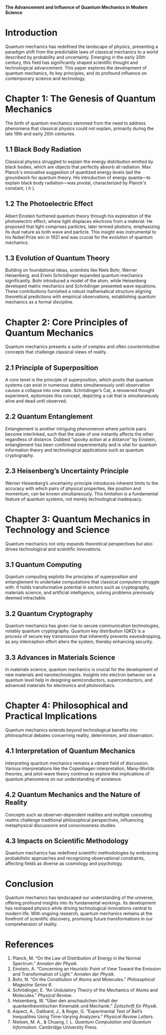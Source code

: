 **The Advancement and Influence of Quantum Mechanics in Modern Science**

# Introduction

Quantum mechanics has redefined the landscape of physics, presenting a paradigm shift from the predictable laws of classical mechanics to a world described by probability and uncertainty. Emerging in the early 20th century, this field has significantly shaped scientific thought and technological advancement. This paper explores the development of quantum mechanics, its key principles, and its profound influence on contemporary science and technology.

# Chapter 1: The Genesis of Quantum Mechanics

The birth of quantum mechanics stemmed from the need to address phenomena that classical physics could not explain, primarily during the late 19th and early 20th centuries.

## 1.1 Black Body Radiation

Classical physics struggled to explain the energy distribution emitted by black bodies, which are objects that perfectly absorb all radiation. Max Planck's innovative suggestion of quantized energy levels laid the groundwork for quantum theory. His introduction of energy quanta—to explain black body radiation—was pivotal, characterized by Planck's constant, \( h \).

## 1.2 The Photoelectric Effect

Albert Einstein furthered quantum theory through his exploration of the photoelectric effect, where light displaces electrons from a material. He proposed that light comprises particles, later termed photons, emphasizing its dual nature as both wave and particle. This insight was instrumental to his Nobel Prize win in 1921 and was crucial for the evolution of quantum mechanics.

## 1.3 Evolution of Quantum Theory

Building on foundational ideas, scientists like Niels Bohr, Werner Heisenberg, and Erwin Schrödinger expanded quantum mechanics significantly. Bohr introduced a model of the atom, while Heisenberg developed matrix mechanics and Schrödinger presented wave equations. These contributions furnished a robust mathematical structure aligning theoretical predictions with empirical observations, establishing quantum mechanics as a formal discipline.

# Chapter 2: Core Principles of Quantum Mechanics

Quantum mechanics presents a suite of complex and often counterintuitive concepts that challenge classical views of reality.

## 2.1 Principle of Superposition

A core tenet is the principle of superposition, which posits that quantum systems can exist in numerous states simultaneously until observation causes a collapse into one state. Schrödinger’s Cat, a renowned thought experiment, epitomizes this concept, depicting a cat that is simultaneously alive and dead until observed.

## 2.2 Quantum Entanglement

Entanglement is another intriguing phenomenon where particle pairs become interlinked, such that the state of one instantly affects the other regardless of distance. Dubbed “spooky action at a distance” by Einstein, entanglement has been confirmed experimentally and is vital for quantum information theory and technological applications such as quantum cryptography.

## 2.3 Heisenberg’s Uncertainty Principle

Werner Heisenberg’s uncertainty principle introduces inherent limits to the accuracy with which pairs of physical properties, like position and momentum, can be known simultaneously. This limitation is a fundamental feature of quantum systems, not merely technological inadequacy.

# Chapter 3: Quantum Mechanics in Technology and Science

Quantum mechanics not only expands theoretical perspectives but also drives technological and scientific innovations.

## 3.1 Quantum Computing

Quantum computing exploits the principles of superposition and entanglement to undertake computations that classical computers struggle with. It holds transformative potential in sectors such as cryptography, materials science, and artificial intelligence, solving problems previously deemed intractable.

## 3.2 Quantum Cryptography

Quantum mechanics has given rise to secure communication technologies, notably quantum cryptography. Quantum key distribution (QKD) is a process of secure key transmission that inherently prevents eavesdropping, as any interception effort alters the system, thereby enhancing security.

## 3.3 Advances in Materials Science

In materials science, quantum mechanics is crucial for the development of new materials and nanotechnologies. Insights into electron behavior on a quantum level help in designing semiconductors, superconductors, and advanced materials for electronics and photovoltaics.

# Chapter 4: Philosophical and Practical Implications

Quantum mechanics extends beyond technological benefits into philosophical debates concerning reality, determinism, and observation.

## 4.1 Interpretation of Quantum Mechanics

Interpreting quantum mechanics remains a vibrant field of discussion. Various interpretations like the Copenhagen interpretation, Many-Worlds theories, and pilot-wave theory continue to explore the implications of quantum phenomena on our understanding of existence.

## 4.2 Quantum Mechanics and the Nature of Reality

Concepts such as observer-dependent realities and multiple coexisting realms challenge traditional philosophical perspectives, influencing metaphysical discussions and consciousness studies.

## 4.3 Impacts on Scientific Methodology

Quantum mechanics has redefined scientific methodologies by embracing probabilistic approaches and recognizing observational constraints, affecting fields as diverse as cosmology and psychology.

# Conclusion

Quantum mechanics has landscaped our understanding of the universe, offering profound insights into its fundamental workings. Its development has reshaped physics while driving technological innovations central to modern life. With ongoing research, quantum mechanics remains at the forefront of scientific discovery, promising future transformations in our comprehension of reality.

# References

1. Planck, M. “On the Law of Distribution of Energy in the Normal Spectrum.” *Annalen der Physik*.
2. Einstein, A. “Concerning an Heuristic Point of View Toward the Emission and Transformation of Light.” *Annalen der Physik*.
3. Bohr, N. “On the Constitution of Atoms and Molecules.” *Philosophical Magazine Series 6*.
4. Schrödinger, E. “An Undulatory Theory of the Mechanics of Atoms and Molecules.” *Physical Review*.
5. Heisenberg, W. “Über den anschaulichen Inhalt der quantentheoretischen Kinematik und Mechanik.” *Zeitschrift für Physik*.
6. Aspect, A., Dalibard, J., & Roger, G. “Experimental Test of Bell’s Inequalities Using Time-Varying Analyzers.” *Physical Review Letters*.
7. Nielsen, M. A., & Chuang, I. L. *Quantum Computation and Quantum Information*. Cambridge University Press.